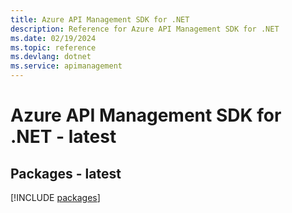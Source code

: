 ```yaml
---
title: Azure API Management SDK for .NET
description: Reference for Azure API Management SDK for .NET
ms.date: 02/19/2024
ms.topic: reference
ms.devlang: dotnet
ms.service: apimanagement
---
```

# Azure API Management SDK for .NET - latest
## Packages - latest
[!INCLUDE [packages](api-management-index.md)]